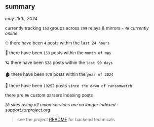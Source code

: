 
## summary
_may 25th, 2024_

currently tracking `163` groups across `299` relays & mirrors - _`46` currently online_

⏲ there have been `4` posts within the `last 24 hours`

🦈 there have been `153` posts within the `month of may`

🪐 there have been `528` posts within the `last 90 days`

🏚 there have been `970` posts within the `year of 2024`

🦕 there have been `10252` posts `since the dawn of ransomwatch`

there are `96` custom parsers indexing posts

_`20` sites using v2 onion services are no longer indexed - [support.torproject.org](https://support.torproject.org/onionservices/v2-deprecation/)_

> see the project [README](https://github.com/joshhighet/ransomwatch#ransomwatch--) for backend technicals
